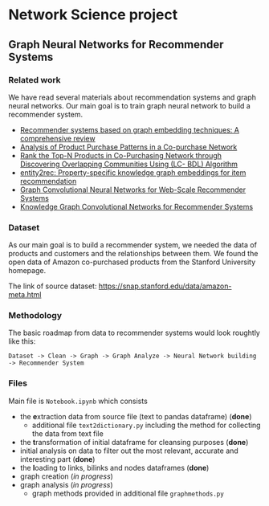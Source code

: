 # Network Science project
## Graph Neural Networks for Recommender Systems

### Related work
We have read several materials about recommendation systems and graph neural networks. Our main goal is to train graph neural network to build a recommender system.
- [Recommender systems based on graph embedding techniques: A comprehensive review](https://arxiv.org/pdf/2109.09587.pdf)
- [Analysis of Product Purchase Patterns in a Co-purchase Network](https://ieeexplore.ieee.org/document/7052071)
- [Rank the Top-N Products in Co-Purchasing Network through Discovering Overlapping Communities Using (LC- BDL) Algorithm](http://www.jmest.org/wp-content/uploads/JMESTN42352389.pdf)
- [entity2rec: Property-specific knowledge graph embeddings for item recommendation](https://www.sciencedirect.com/science/article/abs/pii/S0957417420300610)
- [Graph Convolutional Neural Networks for Web-Scale Recommender Systems](https://dl.acm.org/doi/pdf/10.1145/3219819.3219890)
- [Knowledge Graph Convolutional Networks for Recommender Systems](https://arxiv.org/pdf/1904.12575.pdf)

### Dataset
As our main goal is to build a recommender system, we needed the data of products and customers and the relationships between them. We found the open data of Amazon co-purchased products from the Stanford University homepage.

The link of source dataset: https://snap.stanford.edu/data/amazon-meta.html

### Methodology
The basic roadmap from data to recommender systems would look roughtly like this:

```
Dataset -> Clean -> Graph -> Graph Analyze -> Neural Network building -> Recommender System
```

### Files
Main file is `Notebook.ipynb` which consists
- the **e**xtraction data from source file (text to pandas dataframe) (**done**)
  - additional file `text2dictionary.py` including the method for collecting the data from text file
- the **t**ransformation of initial dataframe for cleansing purposes (**done**)
- initial analysis on data to filter out the most relevant, accurate and interesting part (**done**)
- the **l**oading to links, bilinks and nodes dataframes (**done**)
- graph creation (*in progress*)
- graph analysis (*in progress*)
  - graph methods provided in additional file `graphmethods.py`
